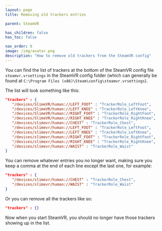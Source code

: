 ```yaml
---
layout: page
title: Removing old trackers entries

parent: SteamVR

has_children: false
has_toc: false

nav_order: 0
image: /img/avatar.png
description: "How to remove old trackers from the SteamVR config"
---
```


You can find the list of trackers at the bottom of the SteamVR config file `steamvr.vrsettings` in the SteamVR config folder (which can generally be found at `C:\Program Files (x86)\Steam\config\steamvr.vrsettings`).

The list will look something like this:
```json
"trackers" : {
   "/devices/SlimeVR/human://LEFT_FOOT" : "TrackerRole_LeftFoot",
   "/devices/SlimeVR/human://LEFT_KNEE" : "TrackerRole_LeftKnee",
   "/devices/SlimeVR/human://RIGHT_FOOT" : "TrackerRole_RightFoot",
   "/devices/SlimeVR/human://RIGHT_KNEE" : "TrackerRole_RightKnee",
   "/devices/slimevr/human://CHEST" : "TrackerRole_Chest",
   "/devices/slimevr/human://LEFT_FOOT" : "TrackerRole_LeftFoot",
   "/devices/slimevr/human://LEFT_KNEE" : "TrackerRole_LeftKnee",
   "/devices/slimevr/human://RIGHT_FOOT" : "TrackerRole_RightFoot",
   "/devices/slimevr/human://RIGHT_KNEE" : "TrackerRole_RightKnee",
   "/devices/slimevr/human://WAIST" : "TrackerRole_Waist"
}
```

You can remove whatever entries you no longer want, making sure you keep a comma at the end of each line except the last one, for example:
```json
"trackers" : {
   "/devices/slimevr/human://CHEST" : "TrackerRole_Chest",
   "/devices/slimevr/human://WAIST" : "TrackerRole_Waist"
}
```

Or you can remove all the trackers like so:
```json
"trackers" : {}
```

Now when you start SteamVR, you should no longer have those trackers showing up in the list.
